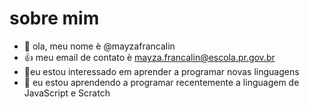 # sobre mim            
- 👋 ola, meu nome è @mayzafrancalin
- 👍 meu email de contato è mayza.francalin@escola.pr.gov.br
- 👀eu estou interessado em aprender a programar novas linguagens
- 🌱 eu estou aprendendo a programar recentemente a linguagem de JavaScript e  Scratch

